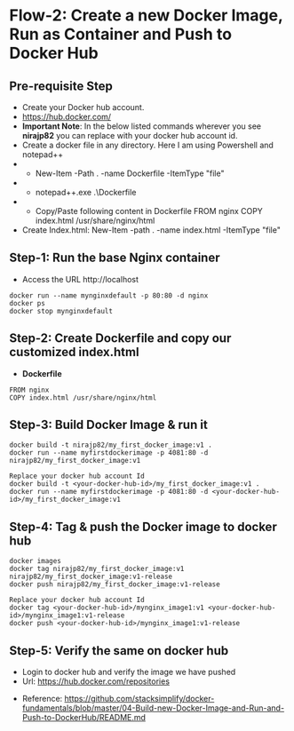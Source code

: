 # Flow-2: Create a new Docker Image, Run as Container and Push to Docker Hub

## Pre-requisite Step
- Create your Docker hub account. 
- https://hub.docker.com/
- **Important Note**: In the below listed commands wherever you see **nirajp82** you can replace with your docker hub account id. 
- Create a docker file in any directory. Here I am using Powershell and notepad++
- -  New-Item -Path . -name Dockerfile -ItemType "file"
- - notepad++.exe .\Dockerfile
- - Copy/Paste following content in Dockerfile
   FROM nginx
   COPY index.html /usr/share/nginx/html
- Create Index.html: New-Item -path . -name index.html -ItemType "file"

## Step-1: Run the base Nginx container
- Access the URL http://localhost
```
docker run --name mynginxdefault -p 80:80 -d nginx
docker ps
docker stop mynginxdefault
```

## Step-2: Create Dockerfile and copy our customized index.html
- **Dockerfile**
```
FROM nginx
COPY index.html /usr/share/nginx/html
```

## Step-3: Build Docker Image & run it
```
docker build -t nirajp82/my_first_docker_image:v1 .
docker run --name myfirstdockerimage -p 4081:80 -d nirajp82/my_first_docker_image:v1

Replace your docker hub account Id
docker build -t <your-docker-hub-id>/my_first_docker_image:v1 .
docker run --name myfirstdockerimage -p 4081:80 -d <your-docker-hub-id>/my_first_docker_image:v1
```

## Step-4: Tag & push the Docker image to docker hub
```
docker images
docker tag nirajp82/my_first_docker_image:v1 nirajp82/my_first_docker_image:v1-release
docker push nirajp82/my_first_docker_image:v1-release

Replace your docker hub account Id
docker tag <your-docker-hub-id>/mynginx_image1:v1 <your-docker-hub-id>/mynginx_image1:v1-release
docker push <your-docker-hub-id>/mynginx_image1:v1-release
```
## Step-5: Verify the same on docker hub
- Login to docker hub and verify the image we have pushed
- Url: https://hub.docker.com/repositories

* Reference: https://github.com/stacksimplify/docker-fundamentals/blob/master/04-Build-new-Docker-Image-and-Run-and-Push-to-DockerHub/README.md

